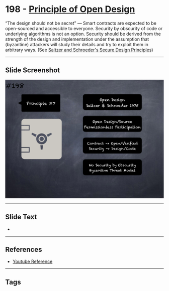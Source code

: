 # 198 - [Principle of Open Design](Principle%20of%20Open%20Design.md)
“The design should not be secret” — Smart contracts are expected to be open-sourced and accessible to everyone. Security by obscurity of code or underlying algorithms is not an option. Security should be derived from the strength of the design and implementation under the assumption that (byzantine) attackers will study their details and try to exploit them in arbitrary ways. (See [Saltzer and Schroeder's Secure Design Principles](https://en.wikipedia.org/wiki/Saltzer_and_Schroeder's_design_principles))
___
## Slide Screenshot
![0198.png](../../images/5.Pitfalls%20and%20Best%20Practices%20201/198.png)
___
## Slide Text
- 
___
## References
- [Youtube Reference](https://youtu.be/QSsfkmcdbPw?t=1064)
___
## Tags
